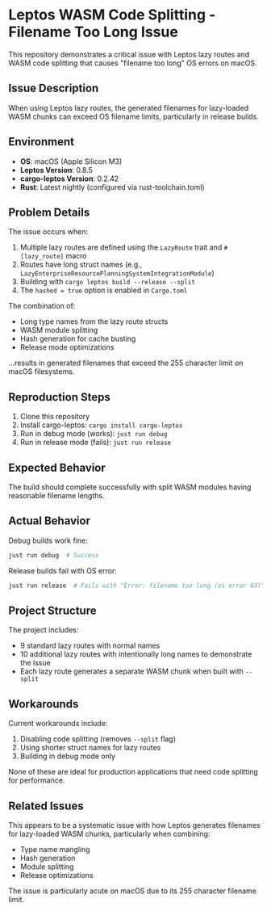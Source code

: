 # Leptos WASM Code Splitting - Filename Too Long Issue

This repository demonstrates a critical issue with Leptos lazy routes and WASM code splitting that causes "filename too long" OS errors on macOS.

## Issue Description

When using Leptos lazy routes, the generated filenames for lazy-loaded WASM chunks can exceed OS filename limits, particularly in release builds.

## Environment

- **OS**: macOS (Apple Silicon M3)
- **Leptos Version**: 0.8.5
- **cargo-leptos Version**: 0.2.42
- **Rust**: Latest nightly (configured via rust-toolchain.toml)

## Problem Details

The issue occurs when:
1. Multiple lazy routes are defined using the `LazyRoute` trait and `#[lazy_route]` macro
2. Routes have long struct names (e.g., `LazyEnterpriseResourcePlanningSystemIntegrationModule`)
3. Building with `cargo leptos build --release --split`
4. The `hashed = true` option is enabled in `Cargo.toml`

The combination of:
- Long type names from the lazy route structs
- WASM module splitting 
- Hash generation for cache busting
- Release mode optimizations

...results in generated filenames that exceed the 255 character limit on macOS filesystems.

## Reproduction Steps

1. Clone this repository
2. Install cargo-leptos: `cargo install cargo-leptos`
3. Run in debug mode (works): `just run debug`
4. Run in release mode (fails): `just run release`

## Expected Behavior

The build should complete successfully with split WASM modules having reasonable filename lengths.

## Actual Behavior

Debug builds work fine:
```bash
just run debug  # Success
```

Release builds fail with OS error:
```bash
just run release  # Fails with "Error: filename too long (os error 63)"
```

## Project Structure

The project includes:
- 9 standard lazy routes with normal names
- 10 additional lazy routes with intentionally long names to demonstrate the issue
- Each lazy route generates a separate WASM chunk when built with `--split`

## Workarounds

Current workarounds include:
1. Disabling code splitting (removes `--split` flag)
2. Using shorter struct names for lazy routes
3. Building in debug mode only

None of these are ideal for production applications that need code splitting for performance.

## Related Issues

This appears to be a systematic issue with how Leptos generates filenames for lazy-loaded WASM chunks, particularly when combining:
- Type name mangling
- Hash generation
- Module splitting
- Release optimizations

The issue is particularly acute on macOS due to its 255 character filename limit.